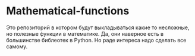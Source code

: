 # Mathematical-functions
Это репозиторий в котором будут выкладываться какие то несложные, но полезные функции в математике. Да, они наверное есть в большинстве библеотек в Python. Но раде интереса надо сделать все самому.
